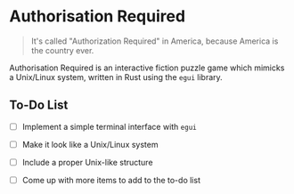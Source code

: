 # Authorisation Required

> It's called "Authorization Required" in America, because America is the
> country ever.

Authorisation Required is an interactive fiction puzzle game which mimicks a
Unix/Linux system, written in Rust using the `egui` library.

## To-Do List

- [ ] Implement a simple terminal interface with `egui`
- [ ] Make it look like a Unix/Linux system
- [ ] Include a proper Unix-like structure
- [ ] Come up with more items to add to the to-do list

